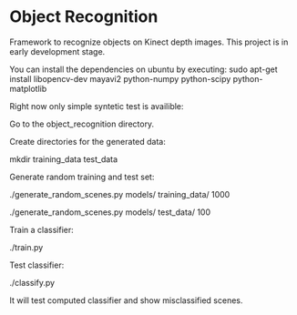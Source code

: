 Object Recognition
==================

Framework to recognize objects on Kinect depth images. This project is in early development stage.

You can install the dependencies on ubuntu by executing:
sudo apt-get install libopencv-dev mayavi2 python-numpy python-scipy python-matplotlib

Right now only simple syntetic test is availible:

Go to the object_recognition directory.

Create directories for the generated data:

mkdir training_data test_data

Generate random training and test set:

./generate_random_scenes.py models/ training_data/ 1000

./generate_random_scenes.py models/ test_data/ 100

Train a classifier:

./train.py

Test classifier:

./classify.py

It will test computed classifier and show misclassified scenes.
